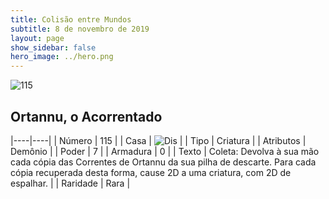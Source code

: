 ```yaml
---
title: Colisão entre Mundos
subtitle: 8 de novembro de 2019
layout: page
show_sidebar: false
hero_image: ../hero.png
---
```


![115](https://cdn.keyforgegame.com/media/card_front/pt/452_115_92478J2XFV87_pt.png)

## Ortannu, o Acorrentado

|----|----|
| Número | 115 |
| Casa | ![Dis](https://archonarcana.com/images/thumb/e/e8/Dis.png/22px-Dis.png "Dis") |
| Tipo | Criatura |
| Atributos | Demônio |
| Poder | 7 |
| Armadura | 0 |
| Texto | Coleta: Devolva à sua mão cada cópia das Correntes de Ortannu da sua pilha de descarte. Para cada cópia recuperada desta forma, cause 2D a uma criatura, com 2D de espalhar. |
| Raridade | Rara |
